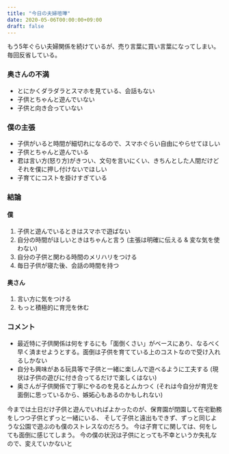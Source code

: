 ```yaml
---
title: "今日の夫婦喧嘩"
date: 2020-05-06T00:00:00+09:00
draft: false
---
```

もう5年ぐらい夫婦関係を続けているが、売り言葉に買い言葉になってしまい。毎回反省している。     
### 奥さんの不満
- とにかくダラダラとスマホを見ている、会話もない
- 子供とちゃんと遊んでいない
- 子供と向き合っていない

### 僕の主張
- 子供がいると時間が細切れになるので、スマホぐらい自由にやらせてほしい
- 子供とちゃんと遊んでいる
- 君は言い方(怒り方)がきつい、文句を言いにくい、きちんとした人間だけどそれを僕に押し付けないでほしい
- 子育てにコストを掛けすぎている

### 結論
#### 僕
1. 子供と遊んでいるときはスマホで遊ばない
2. 自分の時間がほしいときはちゃんと言う (主張は明確に伝える & 変な気を使わない)
3. 自分の子供と関わる時間のメリハリをつける
4. 毎日子供が寝た後、会話の時間を持つ

#### 奥さん
1. 言い方に気をつける
2. もっと積極的に育児を休む

### コメント
- 最近特に子供関係は何をするにも「面倒くさい」がベースにあり、なるべく早く済ませようとする。面倒は子供を育てている上のコストなので受け入れるしかない
- 自分も興味がある玩具等で子供と一緒に楽しんで遊べるように工夫する (現状は子供の遊びに付き合ってるだけで楽しくはない)
- 奥さんが子供関係で丁寧にやるのを見るとムカつく (それは今自分が育児を面倒に思っているから、嫉妬心もあるのかもしれない)

今までは土日だけ子供と遊んでいればよかったのが、保育園が閉園して在宅勤務をしつつ子供とずっと一緒にいる、
そして子供と遠出もできず、ずっと同じような公園で遊ぶのも僕のストレスなのだろう。
今は子育てに関しては、何をしても面倒に感じてしまう。
今の僕の状況は子供にとっても不幸というか失礼なので、変えていかないと
